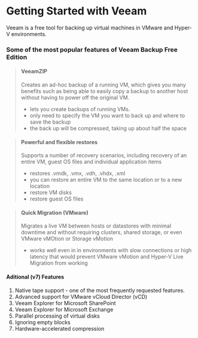 # Getting Started with Veeam

Veeam is a free tool for backing up virtual machines in VMware and Hyper-V environments.  

### Some of the most popular features of Veeam Backup Free Edition
> #### **VeeamZIP**  
>Creates an ad-hoc backup of a running VM, which gives you many benefits such as being able to easily copy a backup to another host without having to power off the original VM.
> - lets you create backups of running VMs.
> - only need to specify the VM you want to back up and where to save the backup
> - the back up will be compressed, taking up about half the space

> #### **Powerful and flexible restores** 
> Supports a number of recovery scenarios, including recovery of an entire VM, guest OS files and individual application items
> - restores .vmdk, .vmx, .vdh, .vhdx, .xml
> - you can restore an entire VM to the same location or to a new location
> - restore VM disks
> - restore guest OS files

>#### **Quick Migration (VMware)** 
> Migrates a live VM between hosts or datastores with minimal downtime and without requiring clusters, shared storage, or even VMware vMOtion or Storage vMotion
> - works well even in in environments with slow connections or high latency that would prevent VMware vMotion and Hyper-V Live Migration from working

#### **Aditional (v7) Features**
1. Native tape support - one of the most frequently requested features.
2. Advanced support for VMware vCloud Director (vCD)
3. Veeam Explorer for Microsoft SharePoint 
4. Veeam Explorer for Microsoft Exchange
5. Parallel processing of virtual disks
6. Ignoring empty blocks
7. Hardware-accelerated compression



